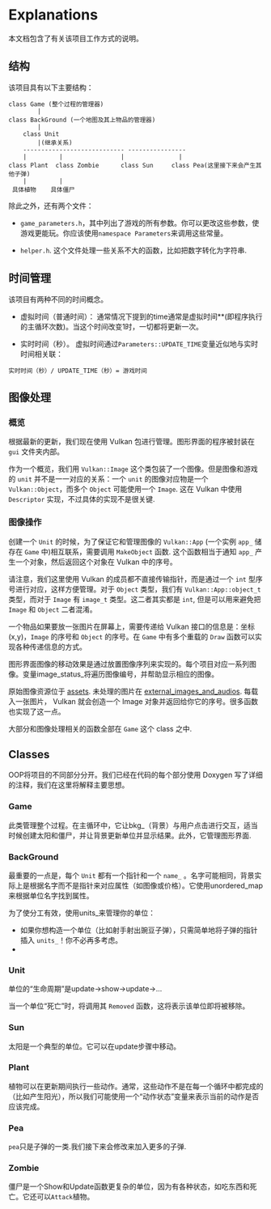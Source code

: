 # Explanations

本文档包含了有关该项目工作方式的说明。

## 结构
该项目具有以下主要结构：

```plaintext
class Game (整个过程的管理器)
        |
class BackGround (一个地图及其上物品的管理器)
        |
    class Unit
        |(继承关系)
    ---------------------------- ----------------
    |         |                |               |
class Plant  class Zombie      class Sun     class Pea(这里接下来会产生其他子弹)
    |         |
 具体植物    具体僵尸
```
除此之外，还有两个文件：

- `game_parameters.h`，其中列出了游戏的所有参数。你可以更改这些参数，使游戏更能玩。你应该使用`namespace Parameters`来调用这些常量。

- `helper.h`. 这个文件处理一些关系不大的函数，比如把数字转化为字符串.

## 时间管理

该项目有两种不同的时间概念。

- 虚拟时间（普通时间）：
通常情况下提到的time通常是虚拟时间**(即程序执行的主循环次数)。当这个时间改变1时，一切都将更新一次。

- 实时时间（秒）。
虚拟时间通过`Parameters::UPDATE_TIME`变量近似地与实时时间相关联：

```plaintext
实时时间（秒）/ UPDATE_TIME（秒）= 游戏时间
```


## 图像处理

### 概览

根据最新的更新，我们现在使用 Vulkan 包进行管理。图形界面的程序被封装在 `gui` 文件夹内部。

作为一个概览，我们用 `Vulkan::Image` 这个类包装了一个图像。但是图像和游戏的 `unit` 并不是一一对应的关系：一个 `unit` 的图像对应物是一个 `Vulkan::Object`，而多个 `Object` 可能使用一个 `Image`. 这在 Vulkan 中使用 `Descriptor` 实现，不过具体的实现不是很关键.

### 图像操作

创建一个 `Unit` 的时候，为了保证它和管理图像的 `Vulkan::App` (一个实例 `app_` 储存在 `Game` 中)相互联系，需要调用 `MakeObject` 函数. 这个函数相当于通知 `app_` 产生一个对象，然后返回这个对象在 Vulkan 中的序号。

请注意，我们这里使用 Vulkan 的成员都不直接传输指针，而是通过一个 `int` 型序号进行对应，这样方便管理。对于 `Object` 类型，我们有 `Vulkan::App::object_t` 类型，而对于 `Image` 有 `image_t` 类型。这二者其实都是 `int`, 但是可以用来避免把 `Image` 和 `Object` 二者混淆。

一个物品如果要放一张图片在屏幕上，需要传递给 Vulkan 接口的信息是：坐标(x,y)，`Image` 的序号和 `Object` 的序号。在 `Game` 中有多个重载的 `Draw` 函数可以实现各种传递信息的方式。

图形界面图像的移动效果是通过放置图像序列来实现的。每个项目对应一系列图像。变量image_status_将遍历图像编号，并帮助显示相应的图像。

原始图像资源位于 [assets](assets/). 未处理的图片在 [external_images_and_audios](/external_images_and_audio/). 每载入一张图片， Vulkan 就会创造一个 Image 对象并返回给你它的序号。很多函数也实现了这一点。

大部分和图像处理相关的函数全部在 `Game` 这个 class 之中.

## Classes

OOP将项目的不同部分分开。我们已经在代码的每个部分使用 Doxygen 写了详细的注释，我们在这里将解释主要思想。

### Game

此类管理整个过程。在主循环中，它让bkg_（背景）与用户点击进行交互，适当时候创建太阳和僵尸，并让背景更新单位并显示结果。此外，它管理图形界面.

### BackGround

最重要的一点是，每个 `Unit` 都有一个指针和一个 `name_` 。名字可能相同，背景实际上是根据名字而不是指针来对应属性（如图像或价格）。它使用unordered_map来根据单位名字找到属性。

为了使分工有效，使用units_来管理你的单位：

- 如果你想构造一个单位（比如射手射出豌豆子弹），只需简单地将子弹的指针插入 `units_`！你不必再多考虑。
- 
### Unit
单位的“生命周期”是update->show->update->...

当一个单位“死亡”时，将调用其 `Removed` 函数，这将表示该单位即将被移除。

### Sun
太阳是一个典型的单位。它可以在update步骤中移动。

### Plant
植物可以在更新期间执行一些动作。通常，这些动作不是在每一个循环中都完成的（比如产生阳光），所以我们可能使用一个“动作状态”变量来表示当前的动作是否应该完成。

### Pea
`pea`只是子弹的一类.我们接下来会修改来加入更多的子弹.

### Zombie
僵尸是一个Show和Update函数更复杂的单位，因为有各种状态，如吃东西和死亡。它还可以`Attack`植物。